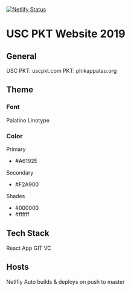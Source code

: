 [![Netlify Status](https://api.netlify.com/api/v1/badges/5bf09d49-352f-4876-940c-17fa3071dc0f/deploy-status)](https://app.netlify.com/sites/hardcore-banach-907528/deploys)

# USC PKT Website 2019

## General

USC PKT: uscpkt.com
PKT: phikappatau.org

## Theme

### Font

Palatino Linotype

### Color

Primary 
- #A6192E

Secondary 
- #F2A900

Shades
- #000000
- #ffffff

## Tech Stack

React App
GIT VC

## Hosts

Netlfiy
Auto builds & deploys on push to master
